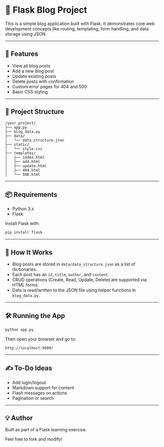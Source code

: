 # 📰 Flask Blog Project

This is a simple blog application built with Flask. It demonstrates core web development concepts like routing, templating, form handling, and data storage using JSON.

---

## 🚀 Features

- View all blog posts
- Add a new blog post
- Update existing posts
- Delete posts with confirmation
- Custom error pages for 404 and 500
- Basic CSS styling

---

## 📁 Project Structure

```
/your_project/
├── app.py
├── blog_data.py
├── data/
│   └── data_structure.json
├── static/
│   └── style.css
├── templates/
│   ├── index.html
│   ├── add.html
│   ├── update.html
│   ├── 404.html
│   └── 500.html
```

---

## 📦 Requirements

- Python 3.x
- Flask

Install Flask with:

```bash
pip install flask
```

---

## 🧠 How It Works

- Blog posts are stored in `data/data_structure.json` as a list of dictionaries.
- Each post has an `id`, `title`, `author`, and `content`.
- CRUD operations (Create, Read, Update, Delete) are supported via HTML forms.
- Data is read/written to the JSON file using helper functions in `blog_data.py`.

---

## 🛠️ Running the App

```bash
python app.py
```

Then open your browser and go to:

```
http://localhost:5000/
```

---

## ✍️ To-Do Ideas

- Add login/logout
- Markdown support for content
- Flash messages on actions
- Pagination or search

---

## 💡 Author

Built as part of a Flask learning exercise.

Feel free to fork and modify!
